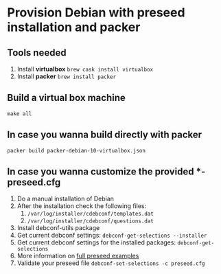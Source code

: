 # Provision Debian with preseed installation and packer

## Tools needed

1. Install **virtualbox** 
`brew cask install virtualbox`
2. Install **packer**
`brew install packer`

## Build a virtual box machine
`make all`

## In case you wanna build directly with packer

`packer build packer-debian-10-virtualbox.json`

## In case you wanna customize the provided *-preseed.cfg

1. Do a manual installation of Debian
2. After the installation check the following files:
    1. `/var/log/installer/cdebconf/templates.dat`
    2. `/var/log/installer/cdebconf/questions.dat`
3. Install debconf-utils package
4. Get current debconf settings: `debconf-get-selections --installer`
5. Get current debconf settings for the installed packages: `debconf-get-selections`
6. More information on [full preseed examples](https://jack.einval.com/debian-preseed/)
7. Validate your preseed file
`debconf-set-selections -c preseed.cfg`